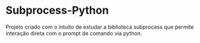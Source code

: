 # Subprocess-Python

Projeto criado com o intuito de estudar a biblioteca subprocess que permite interação direta com o prompt de comando via python.
